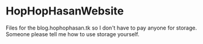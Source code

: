 # HopHopHasanWebsite
Files for the blog.hophophasan.tk so I don't have to pay anyone for storage.
Someone please tell me how to use storage yourself.
